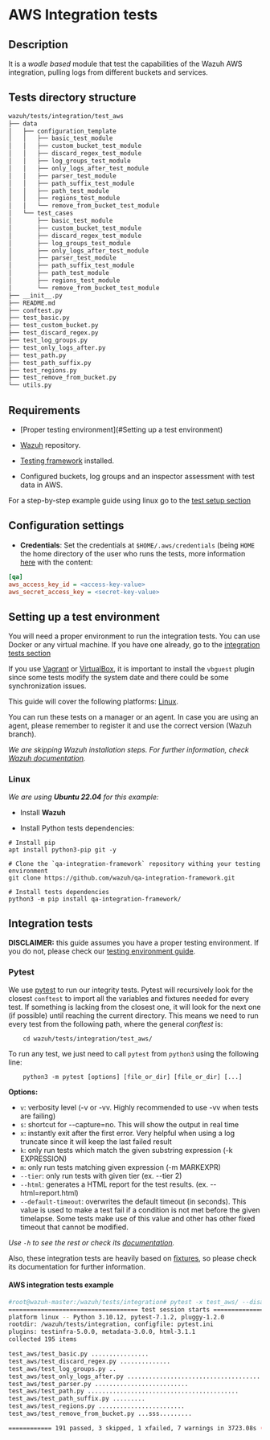 # AWS Integration tests

## Description

It is a _wodle based_ module that test the capabilities of the Wazuh AWS integration, pulling logs from different
buckets and services.

## Tests directory structure

```bash
wazuh/tests/integration/test_aws
├── data
│   ├── configuration_template
│   │   ├── basic_test_module
│   │   ├── custom_bucket_test_module
│   │   ├── discard_regex_test_module
│   │   ├── log_groups_test_module
│   │   ├── only_logs_after_test_module
│   │   ├── parser_test_module
│   │   ├── path_suffix_test_module
│   │   ├── path_test_module
│   │   ├── regions_test_module
│   │   └── remove_from_bucket_test_module
│   └── test_cases
│       ├── basic_test_module
│       ├── custom_bucket_test_module
│       ├── discard_regex_test_module
│       ├── log_groups_test_module
│       ├── only_logs_after_test_module
│       ├── parser_test_module
│       ├── path_suffix_test_module
│       ├── path_test_module
│       ├── regions_test_module
│       └── remove_from_bucket_test_module
├── __init__.py
├── README.md
├── conftest.py
├── test_basic.py
├── test_custom_bucket.py
├── test_discard_regex.py
├── test_log_groups.py
├── test_only_logs_after.py
├── test_path.py
├── test_path_suffix.py
├── test_regions.py
├── test_remove_from_bucket.py
└── utils.py
```

## Requirements

- [Proper testing environment](#Setting up a test environment)

- [Wazuh](https://github.com/wazuh/qa-integration-framework) repository.

- [Testing framework](https://github.com/wazuh/qa-integration-framework) installed.

- Configured buckets, log groups and an inspector assessment with test data in AWS.

For a step-by-step example guide using linux go to the [test setup section](#linux)

## Configuration settings

- **Credentials**:
    Set the credentials at `$HOME/.aws/credentials` (being `HOME` the home directory of the user who runs the tests, 
 more information [here](https://documentation.wazuh.com/current/amazon/services/prerequisites/credentials.html#profiles) with the content:

```ini
[qa]
aws_access_key_id = <access-key-value>
aws_secret_access_key = <secret-key-value>
```

## Setting up a test environment

You will need a proper environment to run the integration tests. You can use Docker or any virtual machine. If you have
one already, go to the [integration tests section](#integration-tests)

If you use [Vagrant](https://www.vagrantup.com/downloads.html)
or [VirtualBox](https://www.virtualbox.org/wiki/Downloads), it is important to install the `vbguest` plugin since some
tests modify the system date and there could be some synchronization issues.

This guide will cover the following platforms: [Linux](#linux).

You can run these tests on a manager or an agent. In case you are using an agent, please remember to register it and use
the correct version (Wazuh branch).

_We are skipping Wazuh installation steps. For further information,
check [Wazuh documentation](https://documentation.wazuh.com/current/installation-guide/index.html)._

### Linux

_We are using **Ubuntu 22.04** for this example:_

- Install **Wazuh**

- Install Python tests dependencies:

```shell script
# Install pip
apt install python3-pip git -y

# Clone the `qa-integration-framework` repository withing your testing environment
git clone https://github.com/wazuh/qa-integration-framework.git

# Install tests dependencies
python3 -m pip install qa-integration-framework/
```


## Integration tests

**DISCLAIMER:** this guide assumes you have a proper testing environment. If you do not, please check
our [testing environment guide](#setting-up-a-test-environment).

### Pytest

We use [pytest](https://docs.pytest.org/en/latest/contents.html) to run our integrity tests. Pytest will recursively
look for the closest `conftest` to import all the variables and fixtures needed for every test. If something is lacking
from the closest one, it will look for the next one (if possible) until reaching the current directory. This means we
need to run every test from the following path, where the general _conftest_ is:

```shell script
    cd wazuh/tests/integration/test_aws/
```

To run any test, we just need to call `pytest` from `python3` using the following line:

```shell script
    python3 -m pytest [options] [file_or_dir] [file_or_dir] [...]
```


**Options:**

- `v`: verbosity level (-v or -vv. Highly recommended to use -vv when tests are failing)
- `s`: shortcut for --capture=no. This will show the output in real time
- `x`: instantly exit after the first error. Very helpful when using a log truncate since it will keep the last failed
  result
- `k`: only run tests which match the given substring expression (-k EXPRESSION)
- `m`: only run tests matching given expression (-m MARKEXPR)
- `--tier`: only run tests with given tier (ex. --tier 2)
- `--html`: generates a HTML report for the test results. (ex. --html=report.html)
- `--default-timeout`: overwrites the default timeout (in seconds). This value is used to make a test fail if a
  condition is not met before the given timelapse. Some tests make use of this value and other has other fixed timeout
  that cannot be modified.

_Use `-h` to see the rest or check its [documentation](https://docs.pytest.org/en/latest/usage.html)._

Also, these integration tests are heavily based on [fixtures](https://docs.pytest.org/en/latest/fixture.html), so please
check its documentation for further information.

#### AWS integration tests example

```bash
#root@wazuh-master:/wazuh/tests/integration# pytest -x test_aws/ --disable-warnings
==================================== test session starts ====================================
platform linux -- Python 3.10.12, pytest-7.1.2, pluggy-1.2.0
rootdir: /wazuh/tests/integration, configfile: pytest.ini
plugins: testinfra-5.0.0, metadata-3.0.0, html-3.1.1
collected 195 items

test_aws/test_basic.py ................                                               [  8%]
test_aws/test_discard_regex.py ..............                                         [ 15%]
test_aws/test_log_groups.py ..                                                        [ 16%]
test_aws/test_only_logs_after.py .............................................x.      [ 40%]
test_aws/test_parser.py ..........................                                    [ 53%]
test_aws/test_path.py ..........................................                      [ 75%]
test_aws/test_path_suffix.py .........                                                [ 80%]
test_aws/test_regions.py ........................                                     [ 92%]
test_aws/test_remove_from_bucket.py ...sss.........                                   [100%]

============ 191 passed, 3 skipped, 1 xfailed, 7 warnings in 3723.08s (1:02:03) =============
```
